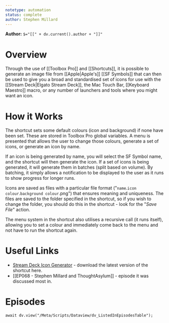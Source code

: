 ```yaml
---
notetype: automation
status: complete
author: Stephen Millard
---
```


**Author:** `$="[[" + dv.current().author + "]]"`

# Overview
Through the use of [[Toolbox Pro]] and [[Shortcuts]], it is possible to generate an image file from [[Apple|Apple's]] [[SF Symbols]] that can then be used to give you a broad and standardised set of icons for use with the [[Stream Deck|Elgato Stream Deck]], the Mac Touch Bar, [[Keyboard Maestro]] macro, or any number of launchers and tools where you might want an icon.

# How it Works
The shortcut sets some default colours (icon and background) if none have been set. These are stored in Toolbox Pro global variables. A menu is presented that allows the user to change those colours, generate a set of icons, or generate an icon by name.

If an icon is being generated by name, you will select the SF Symbol name, and the shortcut will then generate the icon. If a set of icons is being generated, it will generate them in batches (split based on volume). By batching, it simply allows a notification to be displayed to the user as it runs to show progress for longer runs.

Icons are saved as files with a particular file format ("`name`.`icon colour`.`background colour`.png") that ensures meaning and uniqueness. The files are saved to the folder specified in the shortcut, so if you wish to change the folder, you should do this in the shortcut - look for the "*Save File*" action.

The menu system in the shortcut also utilises a recursive call (it runs itself), allowing you to set a colour and immediately come back to the menu and not have to run the shortcut again.

# Useful Links
- [Stream Deck Icon Generator](https://www.thoughtasylum.com/2020/12/24/stream-deck-icon-generator/) - download the latest version of the shortcut here.
- [[EP068 - Stephen Millard and ThoughtAsylum]] - episode it was discussed most in.

# Episodes
```dataviewjs
await dv.view("/Meta/Scripts/Dataview/dv_ListedInEpisodesTable");
```
